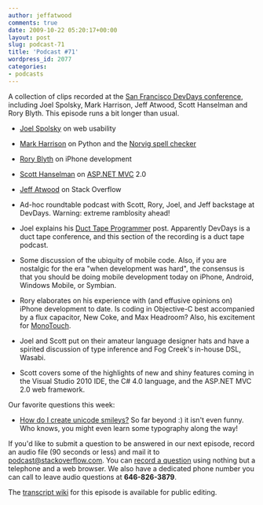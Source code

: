 ```yaml
---
author: jeffatwood
comments: true
date: 2009-10-22 05:20:17+00:00
layout: post
slug: podcast-71
title: 'Podcast #71'
wordpress_id: 2077
categories:
- podcasts
---
```


A collection of clips recorded at the [San Francisco DevDays conference](http://stackoverflow.carsonified.com/events/sanfrancisco/), including Joel Spolsky, Mark Harrison, Jeff Atwood, Scott Hanselman and Rory Blyth. This episode runs a bit longer than usual.






  * [Joel Spolsky](http://stackoverflow.com/users/4/joel-spolsky) on web usability  



  * [Mark Harrison](http://stackoverflow.com/users/116/mark-harrison) on Python and the [Norvig spell checker](http://norvig.com/spell-correct.html)  



  * [Rory Blyth](http://stackoverflow.com/users/183801/rory-blyth) on iPhone development


  * [Scott Hanselman](http://stackoverflow.com/users/6380/scott-hanselman) on [ASP.NET MVC](http://www.asp.net/mvc/) 2.0


  * [Jeff Atwood](http://stackoverflow.com/users/1/jeff-atwood) on Stack Overflow


  * Ad-hoc roundtable podcast with Scott, Rory, Joel, and Jeff backstage at DevDays. Warning: extreme ramblosity ahead!


  * Joel explains his [Duct Tape Programmer](http://www.joelonsoftware.com/items/2009/09/23.html) post. Apparently DevDays is a duct tape conference, and this section of the recording is a duct tape podcast.


  * Some discussion of the ubiquity of mobile code. Also, if you are nostalgic for the era "when development was hard", the consensus is that you should be doing mobile development today on iPhone, Android, Windows Mobile, or Symbian.


  * Rory elaborates on his experience with (and effusive opinions on)  iPhone development to date. Is coding in Objective-C best accompanied by a flux capacitor, New Coke, and Max Headroom? Also, his excitement for [MonoTouch](http://monotouch.net).


  * Joel and Scott put on their amateur language designer hats and have a spirited discussion of type inference and Fog Creek's in-house DSL, Wasabi.


  * Scott covers some of the highlights of new and shiny features coming in the Visual Studio 2010 IDE, the C# 4.0 language, and the ASP.NET MVC 2.0 web framework.




Our favorite questions this week:






  * [How do I create unicode smileys?](http://superuser.com/questions/52671/how-do-i-create-unicode-smilies-like) So far beyond :) it isn't even funny. Who knows, you might even learn some typography along the way!




If you'd like to submit a question to be answered in our next episode, record an audio file (90 seconds or less) and mail it to [podcast@stackoverflow.com](mailto:podcast@stackoverflow.com). You can [record a question](http://blog.stackoverflow.com/index.php/2008/05/recording-podcast-questions-using-your-telephone/) using nothing but a telephone and a web browser. We also have a dedicated phone number you can call to leave audio questions at **646-826-3879**.






The [transcript wiki](https://stackoverflow.fogbugz.com/default.asp?W29090) for this episode is available for public editing.

